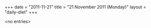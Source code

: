 +++
date = "2011-11-21"
title = "21 November 2011 (Monday)"
layout = "daily-diet"
+++


\<no entries\>
